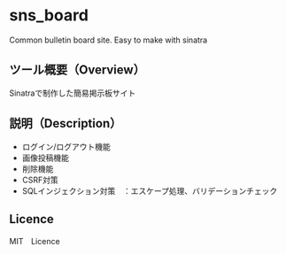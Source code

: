 # sns_board
 Common bulletin board site. Easy to make with sinatra

## ツール概要（Overview）
Sinatraで制作した簡易掲示板サイト

## 説明（Description）
- ログイン/ログアウト機能　
- 画像投稿機能　
- 削除機能　
- CSRF対策　
- SQLインジェクション対策　：エスケープ処理、バリデーションチェック　

## Licence
MIT　Licence
